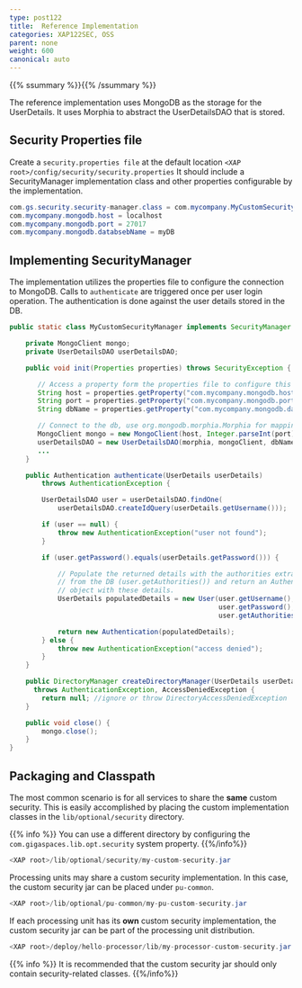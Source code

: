 ```yaml
---
type: post122
title:  Reference Implementation
categories: XAP122SEC, OSS
parent: none
weight: 600
canonical: auto
---
```


{{% ssummary %}}{{% /ssummary %}}

The reference implementation uses MongoDB as the storage for the UserDetails.
It uses Morphia to abstract the UserDetailsDAO that is stored.

## Security Properties file

Create a `security.properties file` at the default location `<XAP root>/config/security/security.properties`
It should include a SecurityManager implementation class and other properties configurable by the implementation.

```java
com.gs.security.security-manager.class = com.mycompany.MyCustomSecurityManager
com.mycompany.mongodb.host = localhost
com.mycompany.mongodb.port = 27017
com.mycompany.mongodb.databsebName = myDB
```

## Implementing SecurityManager

The implementation utilizes the properties file to configure the connection to MongoDB.
Calls to `authenticate` are triggered once per user login operation. The authentication 
is done against the user details stored in the DB.


```java
public static class MyCustomSecurityManager implements SecurityManager {

    private MongoClient mongo;
    private UserDetailsDAO userDetailsDAO;

    public void init(Properties properties) throws SecurityException {

       // Access a property form the properties file to configure this implementation
       String host = properties.getProperty("com.mycompany.mongodb.host");
       String port = properties.getProperty("com.mycompany.mongodb.port");
       String dbName = properties.getProperty("com.mycompany.mongodb.databsebName");

       // Connect to the db, use org.mongodb.morphia.Morphia for mapping
       MongoClient mongo = new MongoClient(host, Integer.parseInt(port));
       userDetailsDAO = new UserDetailsDAO(morphia, mongoClient, dbName);
       ...
    }

    public Authentication authenticate(UserDetails userDetails) 
        throws AuthenticationException {

        UserDetailsDAO user = userDetailsDAO.findOne( 
            userDetailsDAO.createIdQuery(userDetails.getUsername()));

        if (user == null) {
            throw new AuthenticationException("user not found");
        }

        if (user.getPassword().equals(userDetails.getPassword())) {

            // Populate the returned details with the authorities extracted 
            // from the DB (user.getAuthorities()) and return an Authentication 
            // object with these details.
            UserDetails populatedDetails = new User(user.getUsername(), 
                                                    user.getPassword(), 
                                                    user.getAuthorities());

            return new Authentication(populatedDetails);
        } else {
            throw new AuthenticationException("access denied");
        }
    }

    public DirectoryManager createDirectoryManager(UserDetails userDetails) 
      throws AuthenticationException, AccessDeniedException {
        return null; //ignore or throw DirectoryAccessDeniedException
    }

    public void close() {
        mongo.close();
    }
}
```


## Packaging and Classpath

The most common scenario is for all services to share the **same** custom security. This is easily accomplished by placing the custom implementation classes in the `lib/optional/security` directory.

{{% info %}}
You can use a different directory by configuring the `com.gigaspaces.lib.opt.security` system property.
{{%/info%}}


```java
<XAP root>/lib/optional/security/my-custom-security.jar
```

Processing units may share a custom security implementation. In this case, the custom security jar can be placed under `pu-common`.


```java
<XAP root>/lib/optional/pu-common/my-pu-custom-security.jar
```

If each processing unit has its **own** custom security implementation, the custom security jar can be part of the processing unit distribution.


```java
<XAP root>/deploy/hello-processor/lib/my-processor-custom-security.jar
```

{{% info %}} It is recommended that the custom security jar should only contain security-related classes. {{%/info%}}


